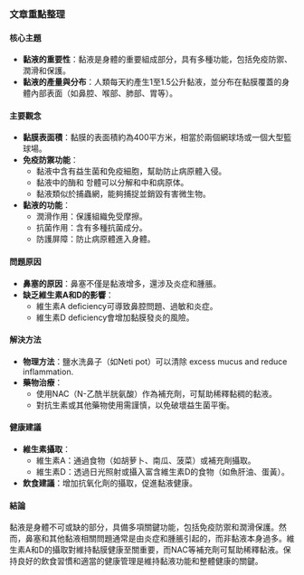 ### 文章重點整理

#### 核心主題
- **黏液的重要性**：黏液是身體的重要組成部分，具有多種功能，包括免疫防禦、潤滑和保護。
- **黏液的產量與分布**：人類每天約產生1至1.5公升黏液，並分布在黏膜覆蓋的身體內部表面（如鼻腔、喉部、肺部、胃等）。

#### 主要觀念
- **黏膜表面積**：黏膜的表面積約為400平方米，相當於兩個網球场或一個大型籃球場。
- **免疫防禦功能**：
  - 黏液中含有益生菌和免疫細胞，幫助防止病原體入侵。
  - 黏液中的酶和 항體可以分解和中和病原体。
  - 黏液類似於捕蟲網，能夠捕捉並銷毀有害微生物。
- **黏液的功能**：
  - 潤滑作用：保護組織免受摩擦。
  - 抗菌作用：含有多種抗菌成分。
  - 防護屏障：防止病原體進入身體。

#### 問題原因
- **鼻塞的原因**：鼻塞不僅是黏液增多，還涉及炎症和腫脹。
- **缺乏維生素A和D的影響**：
  - 維生素A deficiency可導致鼻腔問題、過敏和炎症。
  - 維生素D deficiency會增加黏膜發炎的風險。

#### 解決方法
- **物理方法**：鹽水洗鼻子（如Neti pot）可以清除 excess mucus and reduce inflammation.
- **藥物治療**：
  - 使用NAC（N-乙酰半胱氨酸）作為補充劑，可幫助稀釋黏稠的黏液。
  - 對抗生素或其他藥物使用需謹慎，以免破壞益生菌平衡。

#### 健康建議
- **維生素攝取**：
  - 維生素A：通過食物（如胡萝卜、南瓜、菠菜）或補充劑攝取。
  - 維生素D：透過日光照射或攝入富含維生素D的食物（如魚肝油、蛋黃）。
- **飲食建議**：增加抗氧化劑的攝取，促進黏液健康。

#### 結論
黏液是身體不可或缺的部分，具備多項關鍵功能，包括免疫防禦和潤滑保護。然而，鼻塞和其他黏液相關問題通常是由炎症和腫脹引起的，而非黏液本身過多。維生素A和D的攝取對維持黏膜健康至關重要，而NAC等補充劑可幫助稀釋黏液。保持良好的飲食習慣和適當的健康管理是維持黏液功能和整體健康的關鍵。